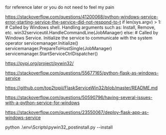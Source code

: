 for reference later or you do not need to feel my pain

https://stackoverflow.com/questions/41200068/python-windows-service-error-starting-service-the-service-did-not-respond-to-t
if len(sys.argv) > 1:
       # Called by Windows shell. Handling arguments such as: Install, Remove, etc.
       win32serviceutil.HandleCommandLine(JobManager)
else:
    # Called by Windows Service. Initialize the service to communicate with the system operator
    servicemanager.Initialize()
    servicemanager.PrepareToHostSingle(JobManager)
    servicemanager.StartServiceCtrlDispatcher()

https://pypi.org/project/pywin32/

https://stackoverflow.com/questions/55677165/python-flask-as-windows-service

https://github.com/top2topii/FlaskServiceWin32/blob/master/README.md

https://stackoverflow.com/questions/50590796/having-several-issues-with-a-python-service-for-windows

https://stackoverflow.com/questions/23550067/deploy-flask-app-as-windows-service

python .\env\Scripts\pywin32_postinstall.py --install